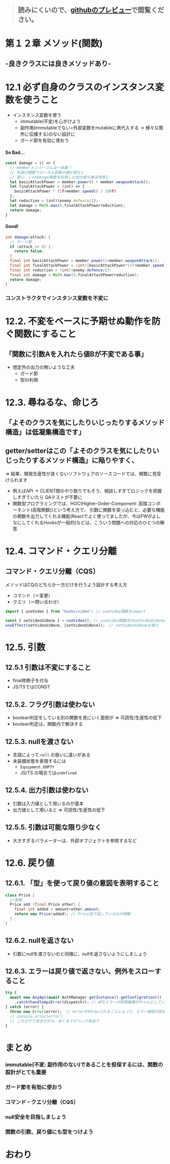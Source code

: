 > ## 読みにくいので、[githubのプレビュー](https://github.com/susumu-fujii-md/RinDokuKai-MD/blob/main/GoodCodesBadCodes/12SHO.md)で閲覧ください。
>  

# 第１２章 メソッド(関数)
## -良きクラスには良きメソッドあり-


# 12.1 必ず自身のクラスのインスタンス変数を使うこと
- インスタンス変数を使う
  - immutable(不変)を心がけよう
  - 副作用(immutableでない=外部変数をmutableに再代入する → 様々な箇所に伝播する)のない設計に
  - ガード節を有効に使おう

#### So Bad...
```typescript
const damage = () => {
  // memberメンバーさんは一体誰？
  // 外部の関数でローカル変数の値が変化し
  // 更に、このdamage関数を利用した他の値も無法地帯に
  let basicAttackPower = member.power() + member.weaponAttack();
  let finalAttackPower = (int) => {
    basicAttackPower * (1f+member.speed() / 100f)
  };
  let reduction = (int)(enemy.defence/2);
  let damage = Math.max(0,finalAttackPowerreduction);
  return damage;
}
```

#### Good!
```java
int damage(attack) {
  // ガード節
  if (attack => 0) {
    return false;
  }
  final int basicAttackPower = member.power()+member.weaponAttack();
  final int finalAttackPower = (int)(basicAttackPower*(1f+member.speed()/100f));
  final int reduction = (int)(enemy.defence/2);
  final int damage = Math.max(0,finalAttackPowerreduction);
  return damage;
}
```

### コンストラクタでインスタンス変数を不変に

# 12.2. 不変をベースに予期せぬ動作を防ぐ関数にすること

## 「関数に引数Aを入れたら値Bが不変である事」
- 想定外の出力の無いような工夫
    - ガード節
    - 型の利用

# 12.3. 尋ねるな、命じろ

## 「よそのクラスを気にしたりいじったりするメソッド構造」は低凝集構造です」

## getter/setterはこの「よそのクラスを気にしたりいじったりするメソッド構造」に陥りやすく、
   => 結果、開発生産性が良くないソフトウェアのソースコードでは、頻繁に見受けられます

- 例えばAPI -> CLIENT間のやり取りでもそう、相談しすぎてロジックを把握しすぎていたら QAテストが不要に
- 関数型プログラミングでは、HOC(Higher-Order-Component: 高階コンポーネント(高階関数))という考え方で、
  引数に関数を突っ込むと、必要な機能の関数を出力してくれる機能(Reactでよく使ってましたが、今はFWがよしなにしてくれるHooksが一般的)などは、こういう問題への対応のひとつの解答

# 12.4. コマンド・クエリ分離

## コマンド・クエリ分離（CQS）
メソッドはCQのどちらか一方だけを行うよう設計する考え方
- コマンド（＝変更）
- クエリ（＝問い合わせ）

```typescript
import { useVideo } from "hooks/video"; // useVideo関数をimport

const { setVideoUiNone } = useVideo(); // useVideo関数内のsetVideoUiNoneを取得
useEffect(setVideoUiNone, [setVideoUiNone]);　// setVideoUiNoneを実行
```

# 12.5. 引数 

## 12.5.1 引数は不変にすること

- final修飾子を付与
- JS/TSではCONST

## 12.5.2. フラグ引数は使わない

- boolean判定をしている別の関数を見にいく面倒が => 可読性/生産性の低下
- boolean判定は、関数内で解決する

## 12.5.3. nullを渡さない

- 言語によって `null` の扱いに違いがある
- 未装備状態を表現するには
  - `Equipment.EMPTY`
  - JS/TS の場合では`undefined`

## 12.5.4. 出力引数は使わない

- 引数は入力値として用いるのが基本
- 出力値として用いると => 可読性/生産性の低下

## 12.5.5. 引数は可能な限り少なく

- 大きすぎるパラメーターは、外部オブジェクトを参照するなど

# 12.6. 戻り値
## 12.6.1. 「型」を使って戻り値の意図を表明すること

```java
class Price {
  //省略
  Price add (final Price other) {
    final int added = amount+other.amount;
    return new Price(added); // Price型で返しているのが明瞭
  }
}
```

## 12.6.2. nullを返さない

- 引数にnullを渡さないのと同様に、nullを返さないようにしましょう

## 12.6.3. エラーは戻り値で返さない、例外をスローすること

```typescript
try {
  await new AnyApi(await AuthManager.getInstance().getConfigration())
    .catch(handleApiError(dispatch)); // APIエラーの制御機構がちゃんとしているケース
} catch (error) {
  throw new Error(error);　// errorがthrowされることによって、エラー検知が容易に
  // console.error(error);
  // これだけで済ませがち、あくまでデバッグ用途で
}
```

# まとめ

### immutable(不変: 副作用のない)であることを担保するには、関数の設計がとても重要
### ガード節を有効に使おう
### コマンド・クエリ分離（CQS）
### null安全を目指しましょう
### 関数の引数、戻り値にも型をつけよう


# おわり

